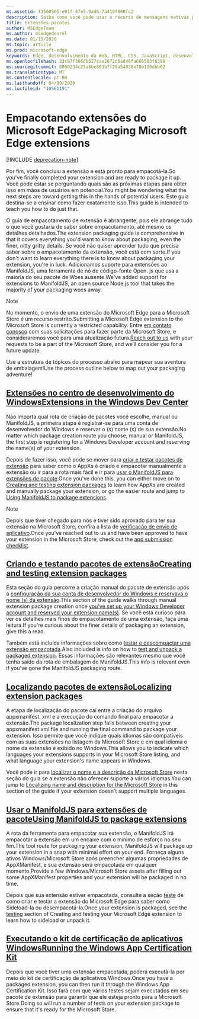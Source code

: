```yaml
---
ms.assetid: f3560505-e01f-47e5-9ad6-7a419f060fc2
description: Saiba como você pode usar o recurso de mensagens nativas para que sua extensão se comunique com um aplicativo UWP complementar.
title: Extensões-pacotes
author: MSEdgeTeam
ms.author: msedgedevrel
ms.date: 01/15/2020
ms.topic: article
ms.prod: microsoft-edge
keywords: Edge, desenvolvimento da Web, HTML, CSS, JavaScript, desenvolvedor
ms.openlocfilehash: 23c97f366db527cae2672d6ad46fa666583f6398
ms.sourcegitcommit: 6860234c25a8be863b7f29a54838e78e120dbb62
ms.translationtype: MT
ms.contentlocale: pt-BR
ms.lasthandoff: 04/09/2020
ms.locfileid: "10561191"
---
```

# <span data-ttu-id="4057b-104">Empacotando extensões do Microsoft Edge</span><span class="sxs-lookup"><span data-stu-id="4057b-104">Packaging Microsoft Edge extensions</span></span>  

[!INCLUDE [deprecation-note](../includes/deprecation-note.md)]  

<span data-ttu-id="4057b-105">Por fim, você concluiu a extensão e está pronto para empacotá-la.</span><span class="sxs-lookup"><span data-stu-id="4057b-105">So you've finally completed your extension and are ready to package it up.</span></span> <span data-ttu-id="4057b-106">Você pode estar se perguntando quais são as próximas etapas para obter isso em mãos de usuários em potencial.</span><span class="sxs-lookup"><span data-stu-id="4057b-106">You might be wondering what the next steps are toward getting this in the hands of potential users.</span></span> <span data-ttu-id="4057b-107">Este guia destina-se a ensinar como fazer exatamente isso.</span><span class="sxs-lookup"><span data-stu-id="4057b-107">This guide is intended to teach you how to do just that.</span></span>

<span data-ttu-id="4057b-108">O guia de empacotamento de extensão é abrangente, pois ele abrange tudo o que você gostaria de saber sobre empacotamento, até mesmo os detalhes detalhados.</span><span class="sxs-lookup"><span data-stu-id="4057b-108">The extension packaging guide is comprehensive in that it covers everything you'd want to know about packaging, even the finer, nitty gritty details.</span></span> <span data-ttu-id="4057b-109">Se você não quiser aprender tudo que precisa saber sobre o empacotamento da extensão, você está com sorte.</span><span class="sxs-lookup"><span data-stu-id="4057b-109">If you don't want to learn everything there is to know about packaging your extension, you're in luck.</span></span> <span data-ttu-id="4057b-110">Adicionamos suporte para extensões ao ManifoldJS, uma ferramenta de nó de código-fonte Open. js que usa a maioria do seu pacote de Woes ausente.</span><span class="sxs-lookup"><span data-stu-id="4057b-110">We've added support for extensions to ManifoldJS, an open source Node.js tool that takes the majority of your packaging woes away.</span></span>

> [!NOTE]
> <span data-ttu-id="4057b-111">No momento, o envio de uma extensão do Microsoft Edge para a Microsoft Store é um recurso restrito.</span><span class="sxs-lookup"><span data-stu-id="4057b-111">Submitting a Microsoft Edge extension to the Microsoft Store is currently a restricted capability.</span></span> <span data-ttu-id="4057b-112">Entre [em contato conosco](https://aka.ms/extension-request) com suas solicitações para fazer parte da Microsoft Store, e consideraremos você para uma atualização futura.</span><span class="sxs-lookup"><span data-stu-id="4057b-112">[Reach out to us](https://aka.ms/extension-request) with your requests to be a part of the Microsoft Store, and we’ll consider you for a future update.</span></span>


<span data-ttu-id="4057b-113">Use a estrutura de tópicos do processo abaixo para mapear sua aventura de embalagem!</span><span class="sxs-lookup"><span data-stu-id="4057b-113">Use the process outline below to map out your packaging adventure!</span></span>


## [<span data-ttu-id="4057b-114">Extensões no centro de desenvolvimento do Windows</span><span class="sxs-lookup"><span data-stu-id="4057b-114">Extensions in the Windows Dev Center</span></span>](./packaging/extensions-in-the-windows-dev-center.md)

<span data-ttu-id="4057b-115">Não importa qual rota de criação de pacotes você escolhe, manual ou ManifoldJS, a primeira etapa é registrar-se para uma conta de desenvolvedor do Windows e reservar o (s) nome (s) de sua extensão.</span><span class="sxs-lookup"><span data-stu-id="4057b-115">No matter which package creation route you choose, manual or ManifoldJS, the first step is registering for a Windows Developer account and reserving the name(s) of your extension.</span></span>

<span data-ttu-id="4057b-116">Depois de fazer isso, você pode se mover para [criar e testar pacotes de extensão](./packaging/creating-and-testing-extension-packages.md) para saber como o AppXs é criado e empacotar manualmente a extensão ou ir para a rota mais fácil e ir para [usar o ManifoldJS para extensões de pacote](./packaging/using-ManifoldJS-to-package-extensions.md).</span><span class="sxs-lookup"><span data-stu-id="4057b-116">Once you've done this, you can either move on to [Creating and testing extension packages](./packaging/creating-and-testing-extension-packages.md) to learn how AppXs are created and manually package your extension, or go the easier route and jump to [Using ManifoldJS to package extensions](./packaging/using-ManifoldJS-to-package-extensions.md).</span></span>

> [!NOTE]
> <span data-ttu-id="4057b-117">Depois que tiver chegado para nós e tiver sido aprovado para ter sua extensão na Microsoft Store, confira a lista de [verificação de envio de aplicativo](https://docs.microsoft.com/windows/uwp/publish/app-submissions).</span><span class="sxs-lookup"><span data-stu-id="4057b-117">Once you've reached out to us and have been approved to have your extension in the Microsoft Store, check out the [app submission checklist](https://docs.microsoft.com/windows/uwp/publish/app-submissions).</span></span>


## [<span data-ttu-id="4057b-118">Criando e testando pacotes de extensão</span><span class="sxs-lookup"><span data-stu-id="4057b-118">Creating and testing extension packages</span></span>](./packaging/creating-and-testing-extension-packages.md)

<span data-ttu-id="4057b-119">Esta seção do guia percorre a criação manual do pacote de extensão após a [configuração da sua conta de desenvolvedor do Windows e reservava o nome (s) da extensão](./packaging/extensions-in-the-windows-Dev-Center.md).</span><span class="sxs-lookup"><span data-stu-id="4057b-119">This section of the guide walks through manual extension package creation once [you've set up your Windows Developer account and reserved your extension name(s)](./packaging/extensions-in-the-windows-Dev-Center.md).</span></span> <span data-ttu-id="4057b-120">Se você está curioso para ver os detalhes mais finos do empacotamento de uma extensão, faça uma leitura.</span><span class="sxs-lookup"><span data-stu-id="4057b-120">If you're curious about the finer details of packaging an extension, give this a read.</span></span>

<span data-ttu-id="4057b-121">Também está incluída informações sobre como [testar e descompactar uma extensão empacotada](./packaging/creating-and-testing-extension-packages.md#testing-an-appx-package).</span><span class="sxs-lookup"><span data-stu-id="4057b-121">Also included is info on how to [test and unpack a packaged extension](./packaging/creating-and-testing-extension-packages.md#testing-an-appx-package).</span></span> <span data-ttu-id="4057b-122">Essas informações são relevantes mesmo que você tenha saído da rota de embalagem do ManifoldJS.</span><span class="sxs-lookup"><span data-stu-id="4057b-122">This info is relevant even if you've gone the ManifoldJS packaging route.</span></span>

## [<span data-ttu-id="4057b-123">Localizando pacotes de extensão</span><span class="sxs-lookup"><span data-stu-id="4057b-123">Localizing extension packages</span></span>](./packaging/localizing-extension-packages.md)
<span data-ttu-id="4057b-124">A etapa de localização do pacote cai entre a criação do arquivo appxmanifest. xml e a execução do comando final para empacotar a extensão.</span><span class="sxs-lookup"><span data-stu-id="4057b-124">The package localization step falls between creating your appxmanifest.xml file and running the final command to package your extension.</span></span>
<span data-ttu-id="4057b-125">Isso permite que você indique quais idiomas são compatíveis com as suas extensões na listagem da Microsoft Store e em qual idioma o nome da extensão é exibido no Windows.</span><span class="sxs-lookup"><span data-stu-id="4057b-125">This allows you to indicate which languages your extensions supports in your Microsoft Store listing, and what language your extension's name appears in Windows.</span></span>

<span data-ttu-id="4057b-126">Você pode ir para [localizar o nome e a descrição da Microsoft Store](./packaging/localizing-extension-packages.md#localizing-name-and-description-in-the-microsoft-store) nesta seção do guia se a extensão não oferecer suporte a vários idiomas.</span><span class="sxs-lookup"><span data-stu-id="4057b-126">You can jump to [Localizing name and description for the Microsoft Store](./packaging/localizing-extension-packages.md#localizing-name-and-description-in-the-microsoft-store) in this section of the guide if your extension doesn't support multiple languages.</span></span>

## [<span data-ttu-id="4057b-127">Usar o ManifoldJS para extensões de pacote</span><span class="sxs-lookup"><span data-stu-id="4057b-127">Using ManifoldJS to package extensions</span></span>](./packaging/using-ManifoldJS-to-package-extensions.md)

<span data-ttu-id="4057b-128">A rota da ferramenta para empacotar sua extensão, o ManifoldJS irá empacotar a extensão em um encaixe com o mínimo de esforço no seu fim.</span><span class="sxs-lookup"><span data-stu-id="4057b-128">The tool route for packaging your extension, ManifoldJS will package up your extension in a snap with minimal effort on your end.</span></span> <span data-ttu-id="4057b-129">Forneça alguns ativos Windows/Microsoft Store após preencher algumas propriedades de AppXManifest, e sua extensão será empacotada em qualquer momento.</span><span class="sxs-lookup"><span data-stu-id="4057b-129">Provide a few Windows/Microsoft Store assets after filling out some AppXManifest properties and your extension will be packaged in no time.</span></span>

<span data-ttu-id="4057b-130">Depois que sua extensão estiver empacotada, consulte a seção [teste](./packaging/creating-and-testing-extension-packages.md#testing-an-appx-package) de como criar e testar a extensão do Microsoft Edge para saber como Sideload-la ou desempacotá-la.</span><span class="sxs-lookup"><span data-stu-id="4057b-130">Once your extension is packaged, see the [testing](./packaging/creating-and-testing-extension-packages.md#testing-an-appx-package) section of Creating and testing your Microsoft Edge extension to learn how to sideload or unpack it.</span></span>


## [<span data-ttu-id="4057b-131">Executando o kit de certificação de aplicativos Windows</span><span class="sxs-lookup"><span data-stu-id="4057b-131">Running the Windows App Certification Kit</span></span>](./packaging/running-the-windows-app-certification-kit.md)

<span data-ttu-id="4057b-132">Depois que você tiver uma extensão empacotada, poderá executá-la por meio do kit de certificação de aplicativos Windows.</span><span class="sxs-lookup"><span data-stu-id="4057b-132">Once you have a packaged extension, you can then run it through the Windows App Certification Kit.</span></span> <span data-ttu-id="4057b-133">Isso fará com que vários testes sejam executados em seu pacote de extensão para garantir que ele esteja pronto para a Microsoft Store.</span><span class="sxs-lookup"><span data-stu-id="4057b-133">Doing so will run a number of tests on your extension package to ensure that it's ready for the Microsoft Store.</span></span>
